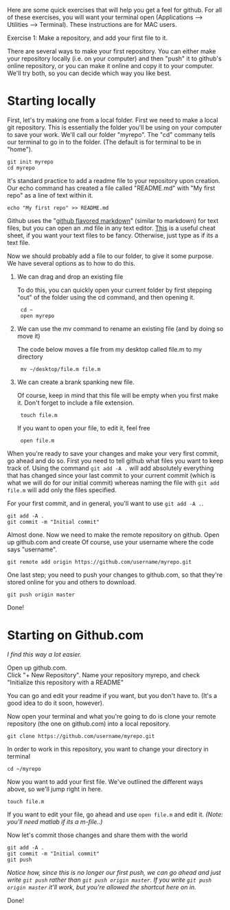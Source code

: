 Here are some quick exercises that will help you get a feel for github.  For all of these exercises, you will want your terminal open (Applications --> Utilities --> Terminal).  These instructions are for MAC users.

Exercise 1: Make a repository, and add your first file to it.

There are several ways to make your first repository.  You can either make your repository locally (i.e. on your computer) and then "push" it to github's online repository, or you can make it online and copy it to your computer.  We'll try both, so you can decide which way you like best.

# Starting locally

First, let's try making one from a local folder.  First we need to make a local git repository.  This is essentially the folder you'll be using on your computer to save your work.  We'll call our folder "myrepo".  The "cd" commany tells our terminal to go in to the folder.  (The default is for terminal to be in "home").
```
git init myrepo
cd myrepo
```
It's standard practice to add a readme file to your repository upon creation.  Our echo command has created a file called "README.md" with "My first repo" as a line of text within it.
```
echo "My first repo" >> README.md
```
Github uses the "[github flavored markdown](https://github.github.com/github-flavored-markdown/)" (similar to markdown) for text files, but you can open an .md file in any text editor.  [This](https://github.com/adam-p/markdown-here/wiki/Markdown-Cheatsheet) is a useful cheat sheet, if you want your text files to be fancy.  Otherwise, just type as if its a text file.

Now we should probably add a file to our folder, to give it some purpose.  We have several options as to how to do this.

1. We can drag and drop an existing file

   To do this, you can quickly open your current folder by first stepping "out" of the folder using the cd command, and then opening it.
   
        cd ~
        open myrepo
       
2. We can use the mv command to rename an existing file (and by doing so move it)

   The code below moves a file from my desktop called file.m to my directory
   
        mv ~/desktop/file.m file.m
        
3. We can create a brank spanking new file.

   Of course, keep in mind that this file will be empty when you first make it.  Don't forget to include a file extension.
   
        touch file.m

   If you want to open your file, to edit it, feel free
   
        open file.m


When you're ready to save your changes and make your very first commit, go ahead and do so.  First you need to tell github what files you want to keep track of.  Using the command `git add -A .` will add absolutely everything that has changed since your last commit to your current commit (which is what we will do for our initial commit) whereas naming the file with `git add file.m` will add only the files specified.

For your first commit, and in general, you'll want to use `git add -A .`.

```
git add -A .
git commit -m "Initial commit"
```

Almost done.  Now we need to make the remote repository on github.  Open up github.com and create Of course, use your username where the code says "username".

```
git remote add origin https://github.com/username/myrepo.git
```
One last step; you need to push your changes to github.com, so that they're stored online for you and others to download.

```
git push origin master
```

Done!

# Starting on Github.com
_I find this way a lot easier._

Open up github.com.  
Click "+ New Repository".
Name your repository myrepo, and check "Initialize this repository with a README"

You can go and edit your readme if you want, but you don't have to.  (It's a good idea to do it soon, however).

Now open your terminal and what you're going to do is clone your remote repository (the one on github.com) into a local repository.

```
git clone https://github.com/username/myrepo.git
```
In order to work in this repository, you want to change your directory in terminal
```
cd ~/myrepo
```

Now you want to add your first file. We've outlined the different ways above, so we'll jump right in here.

```
touch file.m
```

If you want to edit your file, go ahead and use `open file.m` and edit it.  *(Note: you'll need matlab if its a m-file..)*

Now let's commit those changes and share them with the world

```
git add -A .
git commit -m "Initial commit"
git push
```
*Notice how, since this is no longer our first push, we can go ahead and just write `git push` rather than `git push origin master`.  If you write `git push origin master` it'll work, but you're allowed the shortcut here on in.*

Done!
